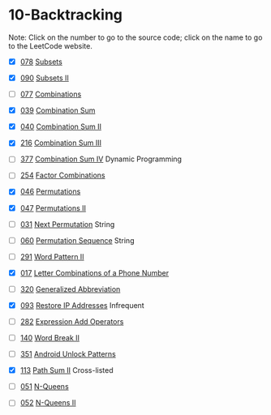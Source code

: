 # 10-Backtracking
Note: Click on the number to go to the source code; click on the name to go to the LeetCode website.

- [x] [078](078_Subsets.cpp) [Subsets](https://leetcode.com/problems/subsets/description/)

- [x] [090](090_Subsets_II.cpp) [Subsets II](https://leetcode.com/problems/subsets-ii/description/)

- [ ] [077](077_Combinations.cpp) [Combinations](https://leetcode.com/problems/combinations/description/)

- [x] [039](039_Combination_Sum.cpp) [Combination Sum](https://leetcode.com/problems/combination-sum/description/)

- [x] [040](040_Combination_Sum_II.cpp) [Combination Sum II](https://leetcode.com/problems/combination-sum-ii/description/)

- [x] [216](216_Combination_Sum_III.cpp) [Combination Sum III](https://leetcode.com/problems/combination-sum-iii/description/)

- [ ] [377](377_Combination_Sum_IV.cpp) [Combination Sum IV](https://leetcode.com/problems/combination-sum-iv/description/) Dynamic Programming

- [ ] [254](254_Factor_Combinations.cpp) [Factor Combinations](https://leetcode.com/problems/factor-combinations/description/)

- [x] [046](046_Permutations.cpp) [Permutations](https://leetcode.com/problems/permutations/description/)

- [x] [047](047_Permutations_II.cpp) [Permutations II](https://leetcode.com/problems/permutations-ii/description/)

- [ ] [031](031_Next_Permutation.cpp) [Next Permutation](https://leetcode.com/problems/next-permutation/description/) String

- [ ] [060](060_Permutation_Sequence.cpp) [Permutation Sequence](https://leetcode.com/problems/permutation-sequence/description/) String

- [ ] [291](291_Word_Pattern_II.cpp) [Word Pattern II](https://leetcode.com/problems/word-pattern-ii/description/)

- [x] [017](017_Letter_Combinations_of_a_Phone_Number.cpp) [Letter Combinations of a Phone Number](https://leetcode.com/problems/letter-combinations-of-a-phone-number/description/)

- [ ] [320](320_Generalized_Abbreviation.cpp) [Generalized Abbreviation](https://leetcode.com/problems/generalized-abbreviation/description/)

- [x] [093](093_Restore_IP_Addresses.cpp) [Restore IP Addresses](https://leetcode.com/problems/restore-ip-addresses/description/) Infrequent

- [ ] [282](282_Expression_Add_Operators.cpp) [Expression Add Operators](https://leetcode.com/problems/expression-add-operators/description/)

- [ ] [140](140_Word_Break_II.cpp) [Word Break II](https://leetcode.com/problems/word-break-ii/description/)

- [ ] [351](351_Android_Unlock_Patterns.cpp) [Android Unlock Patterns](https://leetcode.com/problems/android-unlock-patterns/description/)

- [x] [113](../04-Binary_Tree/113_Path_Sum_II.cpp) [Path Sum II](https://leetcode.com/problems/path-sum-ii/description/) Cross-listed

- [ ] [051](051_N-Queens.cpp) [N-Queens](https://leetcode.com/problems/n-queens/)

- [ ] [052](052_N-Queens_II.cpp) [N-Queens II](https://leetcode.com/problems/n-queens-ii/description/)
